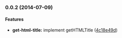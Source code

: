 ### 0.0.2 (2014-07-09)


#### Features

* **get-html-title:** implement getHTMLTitle ([4c18e49d](https://github.com/azu/get-html-title/commit/4c18e49db066a495a96ace2eebddae7bbf8634d2))


